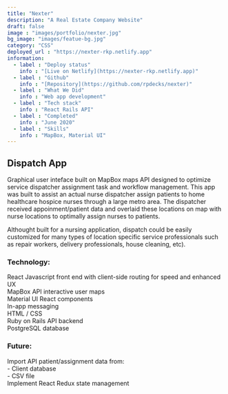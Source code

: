 ```yaml
---
title: "Nexter"
description: "A Real Estate Company Website"
draft: false
image : "images/portfolio/nexter.jpg"
bg_image: "images/featue-bg.jpg"
category: "CSS"
deployed_url : "https://nexter-rkp.netlify.app"
information:
  - label : "Deploy status"
    info : "[Live on Netlify](https://nexter-rkp.netlify.app)"
  - label : "Github"
    info : "[Repository](https://github.com/rpdecks/nexter)"
  - label : "What We Did"
    info : "Web app development"
  - label : "Tech stack"
    info : "React Rails API"
  - label : "Completed"
    info : "June 2020"
  - label : "Skills"
    info : "MapBox, Material UI"
---
```


## Dispatch App

Graphical user inteface built on MapBox maps API designed to optimize service dispatcher assignment
task and workflow management. This app was built to assist an actual nurse dispatcher assign
patients to home healthcare hospice nurses through a large metro area. The dispatcher received 
appoinment/patient data and overlaid these locations on map with nurse locations to optimally assign
nurses to patients.

Althought built for a nursing application, dispatch could be easily customized for many types of location 
specific service professionals such as repair workers, delivery professionals, house cleaning, etc).

### Technology:   
React Javascript front end with client-side routing for speed and enhanced UX   
MapBox API interactive user maps   
Material UI React components   
In-app messaging  
HTML / CSS   
Ruby on Rails API backend   
PostgreSQL database   

### Future:   
Import API patient/assignment data from:  
    - Client database  
    - CSV file   
Implement React Redux state management